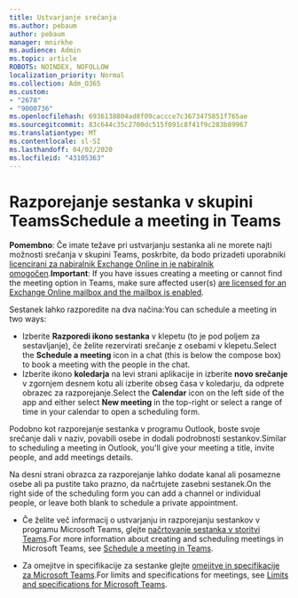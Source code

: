 ```yaml
---
title: Ustvarjanje srečanja
ms.author: pebaum
author: pebaum
manager: mnirkhe
ms.audience: Admin
ms.topic: article
ROBOTS: NOINDEX, NOFOLLOW
localization_priority: Normal
ms.collection: Adm_O365
ms.custom:
- "2678"
- "9000736"
ms.openlocfilehash: 6936138804ad8f09caccce7c3673475851f765ae
ms.sourcegitcommit: 83c644c35c2700dc515f091c8f41f9c283b89967
ms.translationtype: MT
ms.contentlocale: sl-SI
ms.lasthandoff: 04/02/2020
ms.locfileid: "43105363"
---
```

# <a name="schedule-a-meeting-in-teams"></a><span data-ttu-id="cbcf0-102">Razporejanje sestanka v skupini Teams</span><span class="sxs-lookup"><span data-stu-id="cbcf0-102">Schedule a meeting in Teams</span></span>

<span data-ttu-id="cbcf0-103">**Pomembno**: Če imate težave pri ustvarjanju sestanka ali ne morete najti možnosti srečanja v skupini Teams, poskrbite, da bodo prizadeti uporabniki [licencirani za nabiralnik Exchange Online in je nabiralnik omogočen](https://docs.microsoft.com/exchange/recipients-in-exchange-online/create-user-mailboxes).</span><span class="sxs-lookup"><span data-stu-id="cbcf0-103">**Important**: If you have issues creating a meeting or cannot find the meeting option in Teams, make sure affected user(s) [are licensed for an Exchange Online mailbox and the mailbox is enabled](https://docs.microsoft.com/exchange/recipients-in-exchange-online/create-user-mailboxes).</span></span>

<span data-ttu-id="cbcf0-104">Sestanek lahko razporedite na dva načina:</span><span class="sxs-lookup"><span data-stu-id="cbcf0-104">You can schedule a meeting in two ways:</span></span> 

- <span data-ttu-id="cbcf0-105">Izberite **Razporedi ikono sestanka** v klepetu (to je pod poljem za sestavljanje), če želite rezervirati srečanje z osebami v klepetu.</span><span class="sxs-lookup"><span data-stu-id="cbcf0-105">Select the **Schedule a meeting** icon in a chat (this is below the compose box) to book a meeting with the people in the chat.</span></span>
- <span data-ttu-id="cbcf0-106">Izberite ikono **koledarja** na levi strani aplikacije in izberite **novo srečanje** v zgornjem desnem kotu ali izberite obseg časa v koledarju, da odprete obrazec za razporejanje.</span><span class="sxs-lookup"><span data-stu-id="cbcf0-106">Select the **Calendar** icon on the left side of the app and either select **New meeting** in the top-right or select a range of time in your calendar to open a scheduling form.</span></span>

<span data-ttu-id="cbcf0-107">Podobno kot razporejanje sestanka v programu Outlook, boste svoje srečanje dali v naziv, povabili osebe in dodali podrobnosti sestankov.</span><span class="sxs-lookup"><span data-stu-id="cbcf0-107">Similar to scheduling a meeting in  Outlook, you'll give your meeting a title, invite people, and add meetings details.</span></span>

<span data-ttu-id="cbcf0-108">Na desni strani obrazca za razporejanje lahko dodate kanal ali posamezne osebe ali pa pustite tako prazno, da načrtujete zasebni sestanek.</span><span class="sxs-lookup"><span data-stu-id="cbcf0-108">On the right side of the scheduling form you can add a channel or individual people, or leave both blank to schedule a private appointment.</span></span>

- <span data-ttu-id="cbcf0-109">Če želite več informacij o ustvarjanju in razporejanju sestankov v programu Microsoft Teams, glejte [načrtovanje sestanka v storitvi Teams](https://support.office.com/article/Schedule-a-meeting-in-Teams-943507a9-8583-4c58-b5d2-8ec8265e04e5).</span><span class="sxs-lookup"><span data-stu-id="cbcf0-109">For more information about creating and scheduling meetings in Microsoft Teams, see [Schedule a meeting in Teams](https://support.office.com/article/Schedule-a-meeting-in-Teams-943507a9-8583-4c58-b5d2-8ec8265e04e5).</span></span>

- <span data-ttu-id="cbcf0-110">Za omejitve in specifikacije za sestanke glejte [omejitve in specifikacije za Microsoft Teams](https://docs.microsoft.com/microsoftteams/limits-specifications-teams#meetings-and-calls).</span><span class="sxs-lookup"><span data-stu-id="cbcf0-110">For limits and specifications for meetings, see [Limits and specifications for Microsoft Teams](https://docs.microsoft.com/microsoftteams/limits-specifications-teams#meetings-and-calls).</span></span>
